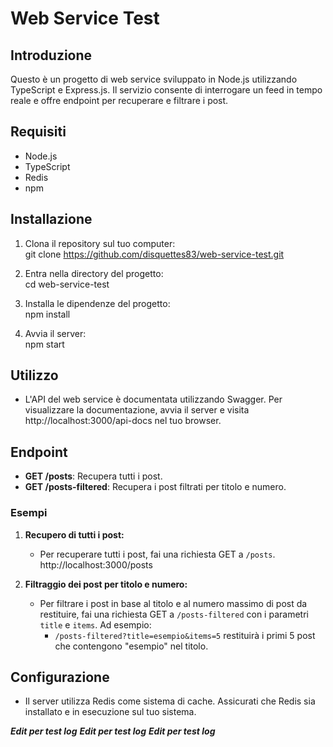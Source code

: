 # Web Service Test

## Introduzione
Questo è un progetto di web service sviluppato in Node.js utilizzando TypeScript e Express.js. Il servizio consente di interrogare un feed in tempo reale e offre endpoint per recuperare e filtrare i post.

## Requisiti
- Node.js
- TypeScript
- Redis
- npm

## Installazione
1. Clona il repository sul tuo computer:  
   git clone https://github.com/disquettes83/web-service-test.git

3. Entra nella directory del progetto:  
   cd web-service-test

3. Installa le dipendenze del progetto:  
   npm install

5. Avvia il server:  
   npm start


## Utilizzo
- L'API del web service è documentata utilizzando Swagger. Per visualizzare la documentazione, avvia il server e visita http://localhost:3000/api-docs nel tuo browser.

## Endpoint
- **GET /posts**: Recupera tutti i post.
- **GET /posts-filtered**: Recupera i post filtrati per titolo e numero.

### Esempi
1. **Recupero di tutti i post:**
   - Per recuperare tutti i post, fai una richiesta GET a `/posts`.
     http://localhost:3000/posts

2. **Filtraggio dei post per titolo e numero:**
   - Per filtrare i post in base al titolo e al numero massimo di post da restituire, fai una richiesta GET a `/posts-filtered` con i parametri `title` e `items`. Ad esempio:
     - `/posts-filtered?title=esempio&items=5` restituirà i primi 5 post che contengono "esempio" nel titolo.


## Configurazione
- Il server utilizza Redis come sistema di cache. Assicurati che Redis sia installato e in esecuzione sul tuo sistema.


***Edit per test log***
***Edit per test log***
***Edit per test log***
